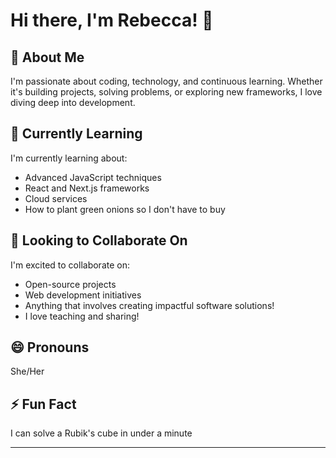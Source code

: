 # Hi there, I'm Rebecca! 👋

## 👀 About Me
I'm passionate about coding, technology, and continuous learning. Whether it's building projects, solving problems, or exploring new frameworks, I love diving deep into development.

## 🌱 Currently Learning
I'm currently learning about:
- Advanced JavaScript techniques
- React and Next.js frameworks
- Cloud services
- How to plant green onions so I don't have to buy

## 💞️ Looking to Collaborate On
I'm excited to collaborate on:
- Open-source projects
- Web development initiatives
- Anything that involves creating impactful software solutions!
- I love teaching and sharing!

## 😄 Pronouns
She/Her

## ⚡ Fun Fact
I can solve a Rubik's cube in under a minute

---
